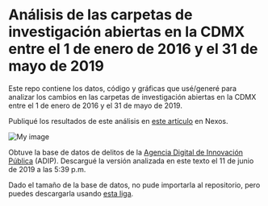 # Análisis de las carpetas de investigación abiertas en la CDMX entre el 1 de enero de 2016 y el 31 de mayo de 2019 

Este repo contiene los datos, código y gráficas que usé/generé para analizar los cambios en las carpetas de investigación abiertas en la CDMX entre el 1 de enero de 2016 y el 31 de mayo de 2019.

Publiqué los resultados de este análisis en [este artículo](https://datos.nexos.com.mx/?p=882) en Nexos. 

![My image](https://github.com/segasi/analisis_ci_pgjcdmx_a_mayo_2019/03_graficas/num_acumulado_ci_por_categoria.png)

Obtuve la base de datos de delitos de la [Agencia Digital de Innovación Pública](https://datos.cdmx.gob.mx/explore/dataset/carpetas-de-investigacion-pgj-cdmx/custom/) (ADIP). Descargué la versión analizada en este texto el 11 de junio de 2019 a las 5:39 p.m.

Dado el tamaño de la base de datos, no pude importarla al repositorio, pero puedes descargarla usando [esta liga](https://drive.google.com/drive/folders/136SlSjPXzq8m8QGPYb9DGx17YY34-UdW?usp=sharing).




